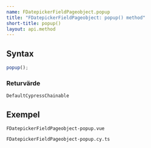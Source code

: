 ```yaml
---
name: FDatepickerFieldPageobject.popup
title: "FDatepickerFieldPageobject: popup() method"
short-title: popup()
layout: api.method
---
```


## Syntax

```ts nocompile nolint
popup();
```

### Returvärde

`DefaultCypressChainable`

## Exempel

```import static
FDatepickerFieldPageobject-popup.vue
```

```import
FDatepickerFieldPageobject-popup.cy.ts
```
